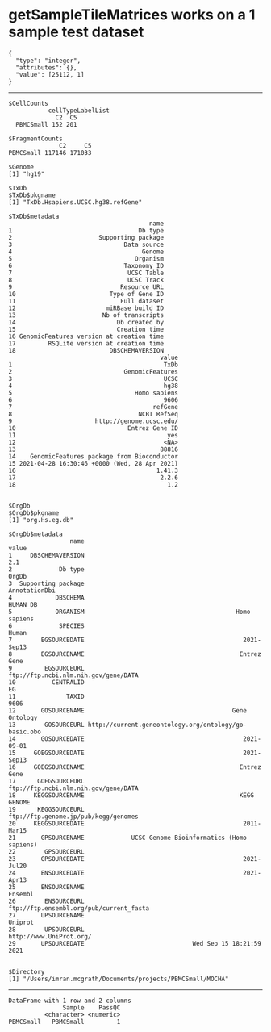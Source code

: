 # getSampleTileMatrices works on a 1 sample test dataset

    {
      "type": "integer",
      "attributes": {},
      "value": [25112, 1]
    }

---

    $CellCounts
               cellTypeLabelList
                 C2  C5
      PBMCSmall 152 201
    
    $FragmentCounts
                  C2     C5
    PBMCSmall 117146 171033
    
    $Genome
    [1] "hg19"
    
    $TxDb
    $TxDb$pkgname
    [1] "TxDb.Hsapiens.UCSC.hg38.refGene"
    
    $TxDb$metadata
                                           name
    1                                   Db type
    2                        Supporting package
    3                               Data source
    4                                    Genome
    5                                  Organism
    6                               Taxonomy ID
    7                                UCSC Table
    8                                UCSC Track
    9                              Resource URL
    10                          Type of Gene ID
    11                             Full dataset
    12                         miRBase build ID
    13                        Nb of transcripts
    14                            Db created by
    15                            Creation time
    16 GenomicFeatures version at creation time
    17         RSQLite version at creation time
    18                          DBSCHEMAVERSION
                                              value
    1                                          TxDb
    2                               GenomicFeatures
    3                                          UCSC
    4                                          hg38
    5                                  Homo sapiens
    6                                          9606
    7                                       refGene
    8                                   NCBI RefSeq
    9                       http://genome.ucsc.edu/
    10                               Entrez Gene ID
    11                                          yes
    12                                         <NA>
    13                                        88816
    14    GenomicFeatures package from Bioconductor
    15 2021-04-28 16:30:46 +0000 (Wed, 28 Apr 2021)
    16                                       1.41.3
    17                                        2.2.6
    18                                          1.2
    
    
    $OrgDb
    $OrgDb$pkgname
    [1] "org.Hs.eg.db"
    
    $OrgDb$metadata
                     name                                                 value
    1     DBSCHEMAVERSION                                                   2.1
    2             Db type                                                 OrgDb
    3  Supporting package                                         AnnotationDbi
    4            DBSCHEMA                                              HUMAN_DB
    5            ORGANISM                                          Homo sapiens
    6             SPECIES                                                 Human
    7        EGSOURCEDATE                                            2021-Sep13
    8        EGSOURCENAME                                           Entrez Gene
    9         EGSOURCEURL                  ftp://ftp.ncbi.nlm.nih.gov/gene/DATA
    10          CENTRALID                                                    EG
    11              TAXID                                                  9606
    12       GOSOURCENAME                                         Gene Ontology
    13        GOSOURCEURL http://current.geneontology.org/ontology/go-basic.obo
    14       GOSOURCEDATE                                            2021-09-01
    15     GOEGSOURCEDATE                                            2021-Sep13
    16     GOEGSOURCENAME                                           Entrez Gene
    17      GOEGSOURCEURL                  ftp://ftp.ncbi.nlm.nih.gov/gene/DATA
    18     KEGGSOURCENAME                                           KEGG GENOME
    19      KEGGSOURCEURL                  ftp://ftp.genome.jp/pub/kegg/genomes
    20     KEGGSOURCEDATE                                            2011-Mar15
    21       GPSOURCENAME             UCSC Genome Bioinformatics (Homo sapiens)
    22        GPSOURCEURL                                                      
    23       GPSOURCEDATE                                            2021-Jul20
    24       ENSOURCEDATE                                            2021-Apr13
    25       ENSOURCENAME                                               Ensembl
    26        ENSOURCEURL               ftp://ftp.ensembl.org/pub/current_fasta
    27       UPSOURCENAME                                               Uniprot
    28        UPSOURCEURL                               http://www.UniProt.org/
    29       UPSOURCEDATE                              Wed Sep 15 18:21:59 2021
    
    
    $Directory
    [1] "/Users/imran.mcgrath/Documents/projects/PBMCSmall/MOCHA"
    

---

    DataFrame with 1 row and 2 columns
                   Sample    PassQC
              <character> <numeric>
    PBMCSmall   PBMCSmall         1

